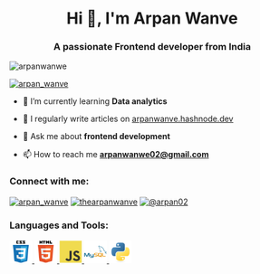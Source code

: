 <h1 align="center">Hi 👋, I'm Arpan Wanve</h1>
<h3 align="center">A passionate Frontend developer from India</h3>

<p align="left"> <img src="https://komarev.com/ghpvc/?username=arpanwanwe&label=Profile%20views&color=0e75b6&style=flat" alt="arpanwanwe" /> </p>

<p align="left"> <a href="https://twitter.com/arpan_wanve" target="blank"><img src="https://img.shields.io/twitter/follow/arpan_wanve?logo=twitter&style=for-the-badge" alt="arpan_wanve" /></a> </p>

- 🌱 I’m currently learning **Data analytics**

- 📝 I regularly write articles on [arpanwanve.hashnode.dev](arpanwanve.hashnode.dev)

- 💬 Ask me about **frontend development**

- 📫 How to reach me **arpanwanwe02@gmail.com**

<h3 align="left">Connect with me:</h3>
<p align="left">
<a href="https://twitter.com/arpan_wanve" target="blank"><img align="center" src="https://raw.githubusercontent.com/rahuldkjain/github-profile-readme-generator/master/src/images/icons/Social/twitter.svg" alt="arpan_wanve" height="30" width="40" /></a>
<a href="https://instagram.com/thearpanwanve" target="blank"><img align="center" src="https://raw.githubusercontent.com/rahuldkjain/github-profile-readme-generator/master/src/images/icons/Social/instagram.svg" alt="thearpanwanve" height="30" width="40" /></a>
<a href="https://hashnode.com/@arpan02" target="blank"><img align="center" src="https://raw.githubusercontent.com/rahuldkjain/github-profile-readme-generator/master/src/images/icons/Social/hashnode.svg" alt="@arpan02" height="30" width="40" /></a>
</p>

<h3 align="left">Languages and Tools:</h3>
<p align="left"> <a href="https://www.w3schools.com/css/" target="_blank" rel="noreferrer"> <img src="https://raw.githubusercontent.com/devicons/devicon/master/icons/css3/css3-original-wordmark.svg" alt="css3" width="40" height="40"/> </a> <a href="https://www.w3.org/html/" target="_blank" rel="noreferrer"> <img src="https://raw.githubusercontent.com/devicons/devicon/master/icons/html5/html5-original-wordmark.svg" alt="html5" width="40" height="40"/> </a> <a href="https://developer.mozilla.org/en-US/docs/Web/JavaScript" target="_blank" rel="noreferrer"> <img src="https://raw.githubusercontent.com/devicons/devicon/master/icons/javascript/javascript-original.svg" alt="javascript" width="40" height="40"/> </a> <a href="https://www.mysql.com/" target="_blank" rel="noreferrer"> <img src="https://raw.githubusercontent.com/devicons/devicon/master/icons/mysql/mysql-original-wordmark.svg" alt="mysql" width="40" height="40"/> </a> <a href="https://www.python.org" target="_blank" rel="noreferrer"> <img src="https://raw.githubusercontent.com/devicons/devicon/master/icons/python/python-original.svg" alt="python" width="40" height="40"/> </a> </p>

